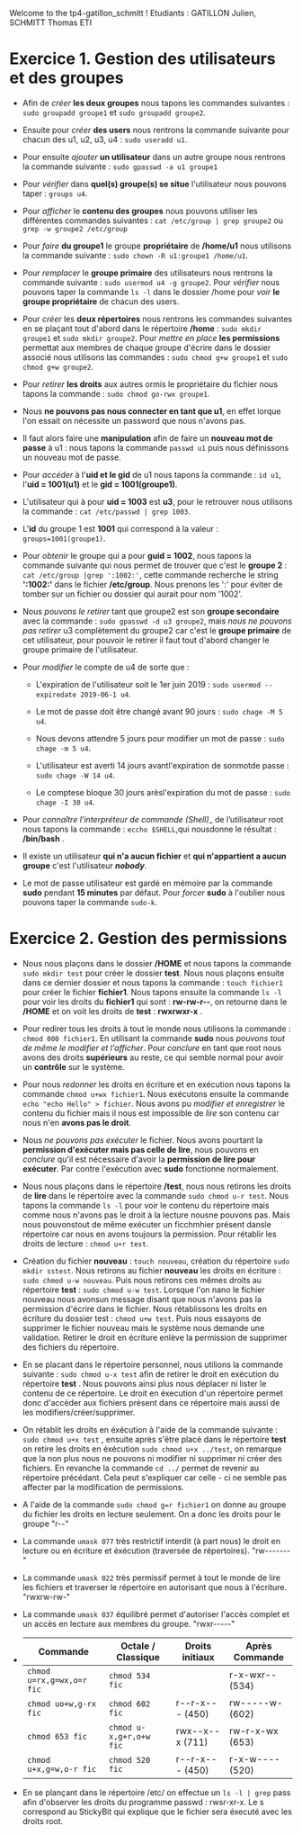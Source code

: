 Welcome to the tp4-gatillon_schmitt ! Etudiants : GATILLON Julien, SCHMITT Thomas ETI


# Exercice 1. Gestion des utilisateurs et des groupes

* Afin de _créer_ __les deux groupes__ nous tapons les commandes suivantes : `sudo groupadd groupe1` et `sudo groupadd groupe2`.

* Ensuite pour _créer_ __des users__ nous rentrons la commande suivante pour chacun des u1, u2, u3, u4 : `sudo useradd u1`.

* Pour ensuite _ajouter_ __un utilisateur__ dans un autre groupe nous rentrons la commande suivante : `sudo gpasswd -a u1 groupe1`

* Pour _vérifier_ dans __quel(s) groupe(s) se situe__ l'utilisateur nous pouvons taper : `groups u4`. 

* Pour _afficher_ le __contenu des groupes__ nous pouvons utiliser les différentes commandes suivantes : `cat /etc/group | grep groupe2` ou `grep -w groupe2 /etc/group`

* Pour _faire_ __du groupe1__ le groupe __propriétaire__ de __/home/u1__ nous utilisons la commande suivante : `sudo chown -R u1:groupe1 /home/u1`.

* Pour _remplacer_ le __groupe primaire__ des utilisateurs nous rentrons la commande suivante : `sudo usermod u4 -g groupe2`. Pour _vérifier_ nous pouvons taper la commande `ls -l` dans le dossier /home pour _voir_ __le groupe propriétaire__ de chacun des users.

* Pour _créer_ les __deux répertoires__ nous rentrons les commandes suivantes en se plaçant tout d'abord dans le répertoire __/home__ : `sudo mkdir groupe1` et `sudo mkdir groupe2`.
Pour _mettre en place_ __les permissions__ permettat aux membres de chaque groupe d'écrire dans le dossier associé nous utilisons las commandes : `sudo chmod g+w groupe1` et `sudo chmod g+w groupe2`.

* Pour _retirer_ __les droits__ aux autres ormis le propriétaire du fichier nous tapons la commande : `sudo chmod go-rwx groupe1`.

* Nous __ne pouvons pas nous connecter en tant que u1__, en effet lorque l'on essait on nécessite un password que nous n'avons pas.

* Il faut alors faire une __manipulation__ afin de faire un __nouveau mot de passe__ à u1 : nous tapons la  commande `passwd u1` puis nous définissons un nouveau mot de passe.

* Pour _accéder_ à l'__uid et le gid__ de u1 nous tapons la commande : `id u1`, l'__uid = 1001(u1)__ et le __gid = 1001(groupe1)__.

* L'utilisateur qui à pour __uid = 1003__ est __u3__, pour le retrouver nous utilisons la commande : `cat /etc/passwd | grep 1003`.

* L'__id__ du groupe 1 est __1001__ qui correspond à la valeur : `groups=1001(groupe1)`.

* Pour _obtenir_ le groupe qui a pour __guid = 1002__, nous tapons la commande suivante qui nous permet de trouver que c'est le __groupe 2__ : `cat /etc/group |grep ':1002:'`, cette commande recherche le string __':1002:'__ dans le fichier __/etc/group__. Nous prenons les ':' pour éviter de tomber sur un fichier ou dossier qui aurait pour nom '1002'.

* Nous _pouvons le retirer_ tant que groupe2 est son __groupe secondaire__ avec la commande : `sudo gpasswd -d u3 groupe2`, mais _nous ne pouvons pas retirer_ u3 complètement du groupe2 car c'est le __groupe primaire__ de cet utilisateur, pour pouvoir le retirer il faut tout d'abord changer le groupe primaire de l'utilisateur.


* Pour _modifier_ le compte de u4 de sorte que :

  * L'expiration de l'utilisateur soit le 1er juin 2019 : `sudo usermod --expiredate 2019-06-1 u4`.

  * Le mot de passe doit être changé avant 90 jours : `sudo chage -M 5 u4`.

  * Nous devons attendre 5 jours pour modifier un mot de passe : `sudo chage -m 5 u4`.

  * L'utilisateur est averti 14 jours avantl'expiration de sonmotde passe : `sudo chage -W 14 u4`.

  * Le comptese bloque 30 jours arèsl'expiration du mot de passe : `sudo chage -I 30 u4`.


* Pour _connaître l'interpréteur de commande (Shell)__ de l’utilisateur root nous tapons la commande : `eccho $SHELL`,qui nousdonne le résultat : __/bin/bash__ .

* Il existe un utilisateur __qui n'a aucun fichier__ et __qui n'appartient a aucun groupe__ c'est l'utilisateur *__nobody__*.

* Le mot de passe utilisateur est gardé en mémoire par la commande __sudo__ pendant __15 minutes__ par défaut. Pour _forcer_ __sudo__ à l'oublier nous pouvons taper la commande `sudo-k`.



# Exercice 2. Gestion des permissions

* Nous nous plaçons dans le dossier __/HOME__ et nous tapons la commande `sudo mkdir test` pour créer le dossier __test__.
Nous nous plaçons ensuite dans ce dernier dossier et nous tapons la commande : `touch fichier1` pour créer le fichier __fichier1__. Nous tapons ensuite la commande `ls -l` pour voir les droits du __fichier1__ qui sont : __rw-rw-r--__, on retourne dans le __/HOME__ et on voit les droits de __test__ : __rwxrwxr-x__ .

* Pour redirer tous les droits à tout le monde nous utilisons la commande : `chmod 000 fichier1`. En utilisant la commande __sudo__ nous _pouvons tout de même le modifier et l'afficher_. Pour _conclure_ en tant que root nous avons des droits __supérieurs__ au reste, ce qui semble normal pour avoir un __contrôle__ sur le système.

* Pour nous _redonner_ les droits en écriture et en exécution nous tapons la commande `chmod u+wx fichier1`. Nous exécutons ensuite la commande `echo "echo Hello" > fichier`. Nous avons pu _modifier et enregistrer_ le contenu du fichier mais il nous est impossible de _lire_ son contenu car nous n'en __avons pas le droit__. 

* Nous _ne pouvons pas exécuter_ le fichier. Nous avons pourtant la __permission d'exécuter mais pas celle de lire__, nous pouvons en _conclure_ qu'il est nécessaire d'avoir la __permission de lire pour exécuter__. Par contre l'exécution avec __sudo__ fonctionne normalement.

* Nous nous plaçons dans le répertoire __/test__, nous nous retirons les droits de __lire__ dans le répertoire avec la commande `sudo chmod u-r test`. Nous tapons la commande `ls -l` pour voir le contenu du répertoire mais comme nous n'avons pas le droit à la lecture nousne pouvons pas. Mais nous pouvonstout de même exécuter un ficchmhier présent dansle répertoire car nous en avons toujours la permission. Pour rétablir les droits de lecture : `chmod u+r test`. 

* Création du fichier __nouveau__ : `touch nouveau`, création du répertoire `sudo mkdir sstest`. Nous retirons au fichier __nouveau__ les droits en écriture : `sudo chmod u-w nouveau`. Puis nous retirons ces mêmes droits au répertoire __test__ : `sudo chmod u-w test`. 
Lorsque l'on nano le fichier nouveau nous avonsun message disant que nous n'avons pas la permission d'écrire dans le fichier.
Nous rétablissons les droits en écriture du dossier test : `chmod u+w test`. Puis nous essayons de supprimer le fichier nouveau mais le système nous demande une validation.  Retirer le droit en écriture enlève la permission de supprimer des fichiers du répertoire.
 
* En se placant dans le répertoire personnel, nous utilions la commande suivante : `sudo chmod u-x test` afin de retirer le droit en exécution du répertoire __test__ . Nous pouvons ainsi plus nous déplacer ni lister le contenu de ce répertoire. Le droit en éxecution d'un répertoire permet donc d'accéder aux fichiers présent dans ce répertoire mais aussi de les modifiers/créer/supprimer.

* On rétablit les droits en éxécution à l'aide de la commande suivante : `sudo chmod u+x test` , ensuite après s'être placé dans le répertoire __test__ on retire les droits en éxécution `sudo chmod u+x ../test`, on remarque que la non plus nous ne pouvons ni modifier ni supprimer ni créer des fichiers. En revanche la commande `cd ../` permet de revenir au répertoire précédant. Cela peut s'expliquer car celle - ci ne semble pas affecter par la modification de permissions.

* A l'aide de la commande `sudo chmod g=r fichier1` on donne au groupe du fichier les droits en lecture seulement. On a donc les droits pour le groupe "r--"

* La commande `umask 077` très restrictif interdit (à part nous) le droit en lecture ou en écriture et éxécution (traversée de répertoires). "rw-------"

* La commande `umask 022` très permissif permet à tout le monde de lire les fichiers et traverser le répertoire en autorisant que nous à l'écriture. "rwxrw-rw-"

* La commande `umask 037` équilibré permet d'autoriser l'accès complet et un accès en lecture aux membres du groupe. "rwxr-----"

* |       Commande            |   Octale / Classique   | Droits initiaux | Après Commande |
  |---------------------------|------------------------|-----------------|----------------|
  | `chmod u=rx,g=wx,o=r fic` | `chmod 534 fic`        |                 | r-x-wxr-- (534)|
  | `chmod uo+w,g-rx fic`     | `chmod 602 fic`        | r--r-x--- (450) | rw-----w- (602)|
  | `chmod 653 fic`           | `chmod u-x,g+r,o+w fic`| rwx--x--x (711) | rw-r-x-wx (653)|
  | `chmod u+x,g=w,o-r fic`   | `chmod 520 fic`        | r--r-x--- (450) | r-x-w---- (520)|

* En se plançant dans le répertoire /etc/ on effectue un `ls -l | grep` pass afin d'observer les droits du programme passwd : rwsr-xr-x. Le s correspond au StickyBit qui explique que le fichier sera éxecuté avec les droits root.

